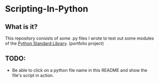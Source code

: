 # Scripting-In-Python
## What is it?
This repository consists of some .py files I wrote to test out some modules of the [Python Standard Library](https://docs.python.org/3/library/).
 (portfolio project)
## TODO:
- Be able to click on a python file name in this README and show the file's script in action.
